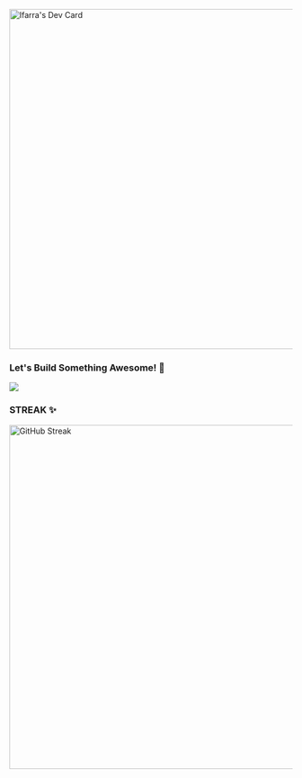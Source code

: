 <!--
# Hey everyone! 👋 I'm Ifarra

I am super excited to work on projects that fuse creativity and technology. Learning new technologies is like unlocking new levels in a game for me – challenging, thrilling, and immensely rewarding.

### My fav Language:

<img src="https://github-readme-stats.vercel.app/api/top-langs/?username=Ifarra&theme=tokyonight&show_icons=true&hide_border=true&layout=compact" />


-->
<a href="https://app.daily.dev/ifarra"><img src="https://api.daily.dev/devcards/v2/yfD9ozdcZBLEUdYqCoPkJ.png?type=wide&r=phg" width="605" alt="Ifarra's Dev Card"/></a>

### Let's Build Something Awesome! 🌟

<img src="https://skillicons.dev/icons?i=bash,cpp,cs,py,java,ts,html,js,css,git,github,githubactions,androidstudio,md,mysql,sqlite,firebase,stackoverflow,jenkins,vim,vscode,eclipse&perline=11">

### STREAK ✨

<a href="https://git.io/streak-stats"><img width="612" src="https://github-readme-streak-stats.herokuapp.com?user=Ifarra&theme=tokyonight&card_width=600&background=45%2C122373%2C1C1829&border=312F68" alt="GitHub Streak" /></a>
